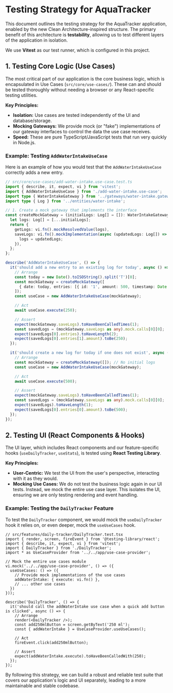 # Testing Strategy for AquaTracker

This document outlines the testing strategy for the AquaTracker application, enabled by the new Clean Architecture-inspired structure. The primary benefit of this architecture is **testability**, allowing us to test different layers of the application in isolation.

We use **Vitest** as our test runner, which is configured in this project.

## 1. Testing Core Logic (Use Cases)

The most critical part of our application is the core business logic, which is encapsulated in Use Cases (`src/core/use-cases/`). These can and should be tested thoroughly without needing a browser or any React-specific testing utilities.

**Key Principles:**
- **Isolation:** Use cases are tested independently of the UI and database/storage.
- **Mocking Gateways:** We provide mock (or "fake") implementations of our gateway interfaces to control the data the use case receives.
- **Speed:** These are pure TypeScript/JavaScript tests that run very quickly in Node.js.

### Example: Testing `AddWaterIntakeUseCase`

Here is an example of how you would test that the `AddWaterIntakeUseCase` correctly adds a new entry.

```typescript
// src/core/use-cases/add-water-intake.use-case.test.ts
import { describe, it, expect, vi } from 'vitest';
import { AddWaterIntakeUseCase } from './add-water-intake.use-case';
import type { WaterIntakeGateway } from '../gateways/water-intake.gateway';
import type { Log } from '../entities/water-intake';

// 1. Create a mock gateway that implements the interface
const createMockGateway = (initialLogs: Log[] = []): WaterIntakeGateway => {
  let logs: Log[] = [...initialLogs];
  return {
    getLogs: vi.fn().mockResolvedValue(logs),
    saveLogs: vi.fn().mockImplementation(async (updatedLogs: Log[]) => {
      logs = updatedLogs;
    }),
  };
};

describe('AddWaterIntakeUseCase', () => {
  it('should add a new entry to an existing log for today', async () => {
    // Arrange
    const today = new Date().toISOString().split('T')[0];
    const mockGateway = createMockGateway([
      { date: today, entries: [{ id: '1', amount: 500, timestamp: Date.now() }] }
    ]);
    const useCase = new AddWaterIntakeUseCase(mockGateway);

    // Act
    await useCase.execute(250);

    // Assert
    expect(mockGateway.saveLogs).toHaveBeenCalledTimes(1);
    const savedLogs = (mockGateway.saveLogs as any).mock.calls[0][0];
    expect(savedLogs[0].entries).toHaveLength(2);
    expect(savedLogs[0].entries[1].amount).toBe(250);
  });

  it('should create a new log for today if one does not exist', async () => {
    // Arrange
    const mockGateway = createMockGateway([]); // No initial logs
    const useCase = new AddWaterIntakeUseCase(mockGateway);

    // Act
    await useCase.execute(500);

    // Assert
    expect(mockGateway.saveLogs).toHaveBeenCalledTimes(1);
    const savedLogs = (mockGateway.saveLogs as any).mock.calls[0][0];
    expect(savedLogs).toHaveLength(1);
    expect(savedLogs[0].entries[0].amount).toBe(500);
  });
});
```

## 2. Testing UI (React Components & Hooks)

The UI layer, which includes React components and our feature-specific hooks (`useDailyTracker`, `useStats`), is tested using **React Testing Library**.

**Key Principles:**
- **User-Centric:** We test the UI from the user's perspective, interacting with it as they would.
- **Mocking Use Cases:** We do not test the business logic again in our UI tests. Instead, we mock the entire use case layer. This isolates the UI, ensuring we are only testing rendering and event handling.

### Example: Testing the `DailyTracker` Feature

To test the `DailyTracker` component, we would mock the `useDailyTracker` hook it relies on, or even deeper, mock the `useUseCases` hook.

```tsx
// src/features/daily-tracker/DailyTracker.test.tsx
import { render, screen, fireEvent } from '@testing-library/react';
import { describe, it, expect, vi } from 'vitest';
import { DailyTracker } from './DailyTracker';
import * as UseCaseProvider from '../../app/use-case-provider';

// Mock the entire use cases module
vi.mock('../../app/use-case-provider', () => ({
  useUseCases: () => ({
    // Provide mock implementations of the use cases
    addWaterIntake: { execute: vi.fn() },
    // ... other use cases
  })
}));

describe('DailyTracker', () => {
  it('should call the addWaterIntake use case when a quick add button is clicked', async () => {
    // Arrange
    render(<DailyTracker />);
    const add250mlButton = screen.getByText('250 ml');
    const { addWaterIntake } = UseCaseProvider.useUseCases();

    // Act
    fireEvent.click(add250mlButton);

    // Assert
    expect(addWaterIntake.execute).toHaveBeenCalledWith(250);
  });
});
```

By following this strategy, we can build a robust and reliable test suite that covers our application's logic and UI separately, leading to a more maintainable and stable codebase.
